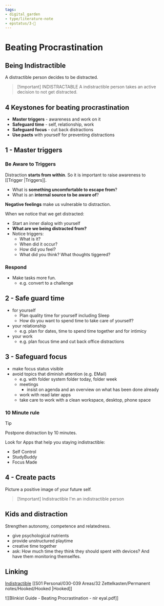 ```yaml
---
tags: 
- digital_garden
- type/literature-note
- epstatus/3-🌳
---
```

# Beating Procrastination

## Being Indistractible
A distractible person decides to be distracted. 

> [!important] INDISTRACTABLE
> A indistractible person takes an active decision to not get distracted.


## 4 Keystones for beating procrastination
+ **Master triggers** - awareness and work on it
+ **Safeguard time** - self, relationship, work
+ **Safeguard focus** - cut back distractions
+ **Use pacts** with yourself for preventing distractions

## 1 - Master triggers
### Be Aware to Triggers
Distraction **starts from within**. So it is important to raise awareness to [[Trigger |Triggers]].
+ What is **something uncomfortable to escape from**?
+ What is an **internal source to be aware of**?

**Negative feelings** make us vulnerable to distraction.

When we notice that we get distracted:
+ Start an inner dialog with yourself
+ **What are we being distracted from?**
+ Notice triggers:
	+ What is it?
	+ When did it occur?
	+ How did you feel?
	+ What did you think? What thoughts tiggered?

### Respond
+ Make tasks more fun. 
	+ e.g. convert to a challenge

## 2 - Safe guard time
+ for yourself
	+ Plan quality time for yourself including Sleep
	+ How do you want to spend time to take care of yourself?
+ your relationship
	+ e.g. plan for dates, time to spend time together and for intimicy
+ your work
	+ e.g. plan focus time and cut back office distractions

## 3 - Safeguard focus
+ make focus status visible
+ avoid topics that diminish attention (e.g. EMail)
	+ e.g. with folder system folder today, folder week
	+ meetings
		+ insist on agenda and an overview on what has been done already
	+ work with read later apps
	+ take care to work with a clean workspace, desktop, phone space

### 10 Minute rule
> [!tip]
> Postpone distraction by 10 minutes.


Look for Apps that help you staying indistractible:
+ Self Control
+ StudyBuddy
+ Focus Made

## 4 - Create pacts
Picture a positive image of your future self.

> [!important] Indistractible
> I'm an indistractible person

## Kids and distraction
Strengthen autonomy, competence and relatedness.

+ give psychological nutrients
+ provide unstructured playtime
+ creative time together
+ ask: How much time they think they should spent with devices? And have them monitoring themselfes.


## Linking
[Indistractible](https://www.blinkist.com/en/nc/browse/books/indistractable-en?r=1&st=indi)
[[S01 Personal/030-039 Areas/32 Zettelkasten/Permanent notes/Hooked/Hooked |Hooked]]

![[Blinkist Guide - Beating Procrastination - nir eyal.pdf]]